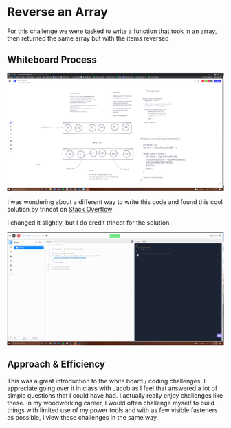 # Reverse an Array

For this challenge we were tasked to write a function that took in an array, then returned the same array but with the items reversed

## Whiteboard Process

![Whiteboard](./array-reverse.png)

I was wondering about a different way to write this code and found this cool solution by trincot on [Stack Overflow](https://stackoverflow.com/questions/45988670/reversing-an-array-without-reverse-or-duplicating-an-array)

I changed it slightly, but I do credit trincot for the solution.  

![SO Whiteboard](./array-reverse-2.png)

## Approach & Efficiency

This was a great introduction to the white board / coding challenges.  I appreciate going over it in class with Jacob as I feel that answered a lot of simple questions that I could have had.  I actually really enjoy challenges like these.  In my woodworking career, I would often challenge myself to build things with limited use of my power tools and with as few visible fasteners as possible, I view these challenges in the same way.